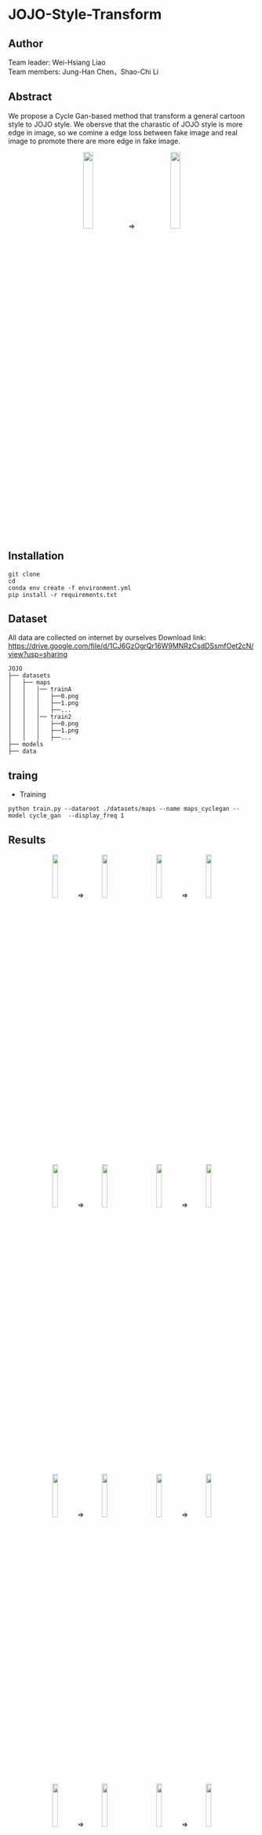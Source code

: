 # JOJO-Style-Transform

## Author
Team leader: Wei-Hsiang Liao  
Team members: Jung-Han Chen，Shao-Chi Li
<!--  &nbsp;  -->
## Abstract
We propose a Cycle Gan-based method that transform a general cartoon style to JOJO style.
We obersve that the charastic of JOJO style is more edge in image, so we comine a edge loss between fake image and real image to promote there are more edge in fake image.   


 
<div style="text-align: center">
<img src="https://i.imgur.com/KAqh53N.png"/{:height="20%" width="20%"}>　&emsp;  
&rArr;　&emsp;
<img src="https://i.imgur.com/UxNas1T.png"/{:height="20%" width="20%"}>  
</div>

## Installation
```
git clone 
cd 
conda env create -f environment.yml
pip install -r requirements.txt
```
## Dataset 
All data are collected on internet by ourselves
Download link: https://drive.google.com/file/d/1CJ6GzOgrQr16W9MNRzCsdDSsmfOet2cN/view?usp=sharing
```
JOJO
├── datasets
│   ├── maps
│   │   │── trainA
│   │   │   ├──0.png
│   │   │   ├──1.png
│   │   │   ├──...
│   │   │── train2
│   │   │   ├──0.png
│   │   │   ├──1.png
│   │   │   ├──...
├── models
├── data
```
## traing
* Training
```
python train.py --dataroot ./datasets/maps --name maps_cyclegan --model cycle_gan  --display_freq 1
```
## Results
<div style="text-align: center">
<img src="https://i.imgur.com/KAqh53N.png"/{:height="15%" width="15%"}>&nbsp; &rArr;
<img src="https://i.imgur.com/UxNas1T.png"/{:height="15%" width="15%"}>
&emsp;&emsp;
<img src="https://i.imgur.com/sq9UA5J.png"/{:height="15%" width="15%"}>&nbsp; &rArr;
<img src="https://i.imgur.com/QyXv2fA.png"/{:height="15%" width="15%"}>
</div>

&nbsp;
<div style="text-align: center">
<img src="https://i.imgur.com/BIoVFjG.png"/{:height="15%" width="15%"}>&nbsp; &rArr;
<img src="https://i.imgur.com/mo3Tc87.png"/{:height="15%" width="15%"}>
&emsp;&emsp;
<img src="https://i.imgur.com/27kXLMh.png"/{:height="15%" width="15%"}>&nbsp; &rArr;
<img src="https://i.imgur.com/N4AMi4R.png"/{:height="15%" width="15%"}>
</div>

&nbsp;
<div style="text-align: center">
<img src="https://i.imgur.com/sK4CFwp.png"/{:height="15%" width="15%"}>&nbsp; &rArr;
<img src="https://i.imgur.com/F5VtUm7.png"/{:height="15%" width="15%"}>
&emsp;&emsp;
<img src="https://i.imgur.com/S27BFCr.png"/{:height="15%" width="15%"}>&nbsp; &rArr;
<img src="https://i.imgur.com/JQCH1hg.png"/{:height="15%" width="15%"}>

</div>

&nbsp;
<div style="text-align: center">
<img src="https://i.imgur.com/Wg3Q7jN.png"/{:height="15%" width="15%"}>&nbsp; &rArr;
<img src="https://i.imgur.com/zkMiQKs.png"/{:height="15%" width="15%"}>
&emsp;&emsp;
<img src="https://i.imgur.com/IzUoRh5.png"/{:height="15%" width="15%"}>&nbsp; &rArr;
<img src="https://i.imgur.com/Aoyq2NN.png"/{:height="15%" width="15%"}>
</div>


